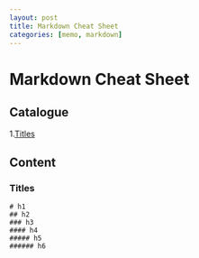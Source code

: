 ```yaml
---
layout: post
title: Markdown Cheat Sheet
categories: [memo, markdown]
---
```


# Markdown Cheat Sheet

## Catalogue

1.[Titles](#Titles)

## Content

### Titles

```
# h1
## h2
### h3
#### h4
##### h5
###### h6
```

